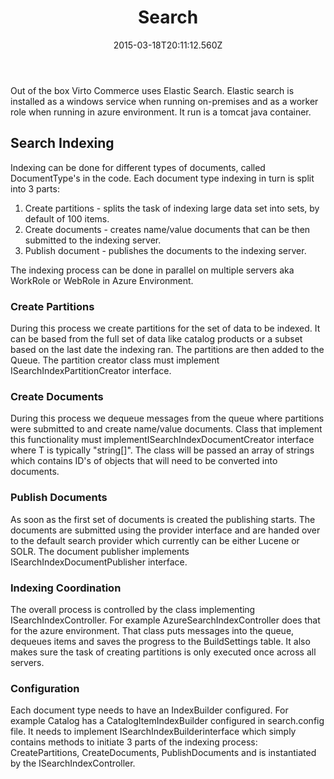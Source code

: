 ﻿---
title: Search
description: Search
layout: docs
date: 2015-03-18T20:11:12.560Z
priority: 4
---
Out of the box Virto Commerce uses Elastic Search. Elastic search is installed as a windows service when running on-premises and as a worker role when running in azure environment. It run is a tomcat java container.

## Search Indexing

Indexing can be done for different types of documents, called DocumentType's in the code. Each document type indexing in turn is split into 3 parts:

1. Create partitions - splits the task of indexing large data set into sets, by default of 100 items.
2. Create documents - creates name/value documents that can be then submitted to the indexing server.
3. Publish document - publishes the documents to the indexing server.

The indexing process can be done in parallel on multiple servers aka WorkRole or WebRole in Azure Environment.

### Create Partitions

During this process we create partitions for the set of data to be indexed. It can be based from the full set of data like catalog products or a subset based on the last date the indexing ran. The partitions are then added to the Queue. The partition creator class must implement ISearchIndexPartitionCreator interface.

### Create Documents

During this process we dequeue messages from the queue where partitions were submitted to and create name/value documents. Class that implement this functionality must implementISearchIndexDocumentCreator<T> interface where T is typically "string[]". The class will be passed an array of strings which contains ID's of objects that will need to be converted into documents.

### Publish Documents

As soon as the first set of documents is created the publishing starts. The documents are submitted using the provider interface and are handed over to the default search provider which currently can be either Lucene or SOLR. The document publisher implements ISearchIndexDocumentPublisher interface.

### Indexing Coordination

The overall process is controlled by the class implementing ISearchIndexController. For example AzureSearchIndexController does that for the azure environment. That class puts messages into the queue, dequeues items and saves the progress to the BuildSettings table. It also makes sure the task of creating partitions is only executed once across all servers.

### Configuration

Each document type needs to have an IndexBuilder configured. For example Catalog has a CatalogItemIndexBuilder configured in search.config file. It needs to implement ISearchIndexBuilderinterface which simply contains methods to initiate 3 parts of the indexing process: CreatePartitions, CreateDocuments, PublishDocuments and is instantiated by the ISearchIndexController.

